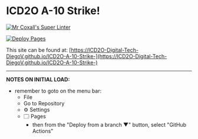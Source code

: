 # ICD2O A-10 Strike!

[![Mr Coxall's Super Linter](https://github.com/ICD2O-Digital-Tech-DiegoV/ICD2O-A-10-Strike-/workflows/Mr%20Coxall's%20Super%20Linter/badge.svg)](https://github.com/ICD2O-Digital-Tech-DiegoV/ICD2O-A-10-Strike-/actions)

[![Deploy Pages](https://github.com/ICD2O-Digital-Tech-DiegoV/ICD2O-A-10-Strike-/workflows/Deploy%20Pages/badge.svg)](https://github.com/ICD2O-Digital-Tech-DiegoV/ICD2O-A-10-Strike-/actions)

This site can be found at: [https://ICD2O-Digital-Tech-DiegoV.github.io/ICD2O-A-10-Strike-](https://ICD2O-Digital-Tech-DiegoV.github.io/ICD2O-A-10-Strike-)

---

**NOTES ON INITIAL LOAD:**
- remember to goto on the menu bar:
  - File
  - Go to Repository
  - ⚙ Settings
  - 🗔 Pages
    - then from the "Deploy from a branch ▼" button, select "GitHub Actions"
